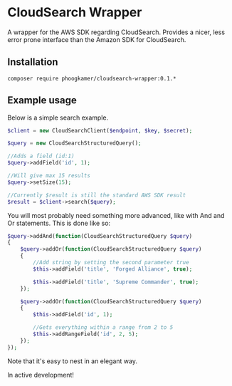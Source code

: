 # CloudSearch Wrapper
A wrapper for the AWS SDK regarding CloudSearch. Provides a nicer, less error prone interface than the Amazon SDK for
CloudSearch.

## Installation

```
composer require phoogkamer/cloudsearch-wrapper:0.1.*
```

## Example usage

Below is a simple search example.

```php
$client = new CloudSearchClient($endpoint, $key, $secret);

$query = new CloudSearchStructuredQuery();

//Adds a field (id:1)
$query->addField('id', 1);

//Will give max 15 results
$query->setSize(15);

//Currently $result is still the standard AWS SDK result
$result = $client->search($query);
```

You will most probably need something more advanced, like with And and Or statements. This is done like so:

```php
$query->addAnd(function(CloudSearchStructuredQuery $query)
{
    $query->addOr(function(CloudSearchStructuredQuery $query)
    {
        //Add string by setting the second parameter true
        $this->addField('title', 'Forged Alliance', true);

        $this->addField('title', 'Supreme Commander', true);
    });

    $query->addOr(function(CloudSearchStructuredQuery $query)
    {
        $this->addField('id', 1);

        //Gets everything within a range from 2 to 5
        $this->addRangeField('id', 2, 5);
    });
});
```

Note that it's easy to nest in an elegant way.

In active development!
